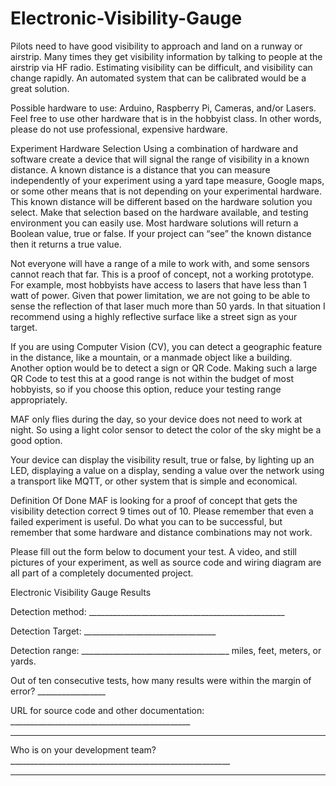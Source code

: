 # Electronic-Visibility-Gauge
Pilots need to have good visibility to approach and land on a runway or airstrip. Many times they get visibility information by talking to people at the airstrip via HF radio. Estimating visibility can be difficult, and visibility can change rapidly. An automated system that can be calibrated would be a great solution.

Possible hardware to use:
Arduino, Raspberry Pi, Cameras, and/or Lasers. Feel free to use other hardware that is in the hobbyist class. In other words, please do not use professional, expensive hardware.

Experiment Hardware Selection
Using a combination of hardware and software create a device that will signal the range of visibility in a known distance. A known distance is a distance that you can measure independently of your experiment using a yard tape measure, Google maps, or some other means that is not depending on your experimental hardware. This known distance will be different based on the hardware solution you select. Make that selection based on the hardware available, and testing environment you can easily use. Most hardware solutions will return a Boolean value, true or false. If your project can “see” the known distance then it returns a true value.

Not everyone will have a range of a mile to work with, and some sensors cannot reach that far. This is a proof of concept, not a working prototype. For example, most hobbyists have access to lasers that have less than 1 watt of power. Given that power limitation, we are not going to be able to sense the reflection of that laser much more than 50 yards. In that situation I recommend using a highly reflective surface like a street sign as your target. 

If you are using Computer Vision (CV), you can detect a geographic feature in the distance, like a mountain, or a manmade object like a building. Another option would be to detect a sign or QR Code. Making such a large QR Code to test this at a good range is not within the budget of most hobbyists, so if you choose this option, reduce your testing range appropriately. 

MAF only flies during the day, so your device does not need to work at night. So using a light color sensor to detect the color of the sky might be a good option. 

Your device can display the visibility result, true or false, by lighting up an LED, displaying a value on a display, sending a value over the network using a transport like MQTT, or other system that is simple and economical. 

Definition Of Done 
MAF is looking for a proof of concept that gets the visibility detection correct 9 times out of 10. Please remember that even a failed experiment is useful. Do what you can to be successful, but remember that some hardware and distance combinations may not work.

Please fill out the form below to document your test. A video, and still pictures of your experiment, as well as source code and wiring diagram are all part of a completely documented project.

Electronic Visibility Gauge Results

Detection method: _________________________________________________

Detection Target: _________________________________

Detection range: _____________________________________ miles, feet, meters, or yards.

Out of ten consecutive tests, how many results were within the margin of error? _________________

URL for source code and other documentation: _____________________________________________

 ____________________________________________________________________________________

Who is on your development team? _______________________________________________________

 _____________________________________________________________________________________
